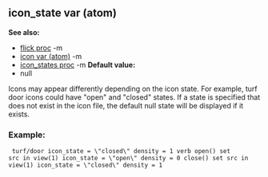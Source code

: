 ## icon_state var (atom)
**See also:**
*   [flick proc](/ref/proc/flick.md) -m
*   [icon var (atom)](/ref/atom/var/icon.md) -m
*   [icon_states proc](/ref/proc/icon_states.md) -m<!-- -->
**Default value:**
*   null


Icons may appear differently depending on the icon state. For
example, turf door icons could have \"open\" and \"closed\" states. If a
state is specified that does not exist in the icon file, the default
null state will be displayed if it exists.
### Example:

```
 turf/door icon_state = \"closed\" density = 1 verb open() set
src in view(1) icon_state = \"open\" density = 0 close() set src in
view(1) icon_state = \"closed\" density = 1 
```
